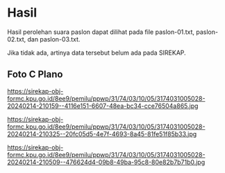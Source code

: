 # Hasil

Hasil perolehan suara paslon dapat dilihat pada file paslon-01.txt, paslon-02.txt, dan paslon-03.txt.

Jika tidak ada, artinya data tersebut belum ada pada SIREKAP.

## Foto C Plano

https://sirekap-obj-formc.kpu.go.id/8ee9/pemilu/ppwp/31/74/03/10/05/3174031005028-20240214-210159--4116e151-6607-48ea-bc34-cce76504a865.jpg

https://sirekap-obj-formc.kpu.go.id/8ee9/pemilu/ppwp/31/74/03/10/05/3174031005028-20240214-210325--20fc05d5-4e7f-4693-8a45-81fe51f85b33.jpg

https://sirekap-obj-formc.kpu.go.id/8ee9/pemilu/ppwp/31/74/03/10/05/3174031005028-20240214-210509--476624d4-09b8-49ba-95c8-80e82b7b71b0.jpg
